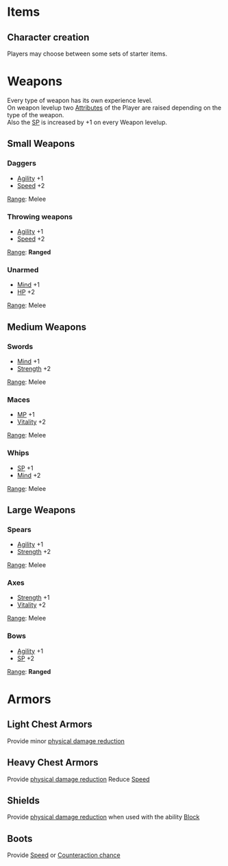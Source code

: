 # Items

## Character creation

Players may choose between some sets of starter items.

# Weapons
Every type of weapon has its own experience level.  
On weapon levelup two [Attributes](attributes.md) of the Player are raised depending on the type of the weapon.  
Also the [SP](attributes.md#skill-points) is increased by +1 on every Weapon levelup.

## Small Weapons

### Daggers
* [Agility](attributes.md#agility) +1
* [Speed](attributes.md#speed) +2

[Range](battle_system.md#range): Melee

### Throwing weapons
* [Agility](attributes.md#agility) +1
* [Speed](attributes.md#speed) +2

[Range](battle_system.md#range): **Ranged**

### Unarmed
* [Mind](attributes.md#mind) +1
* [HP](attributes.md#hit-points) +2

[Range](battle_system.md#range): Melee

## Medium Weapons
### Swords
* [Mind](attributes.md#mind) +1
* [Strength](attributes.md#strength) +2

[Range](battle_system.md#range): Melee

### Maces
* [MP](attributes.md#magic-points) +1
* [Vitality](attributes.md#vitality) +2

[Range](battle_system.md#range): Melee

### Whips
* [SP](attributes.md#skill-points) +1
* [Mind](attributes.md#mind) +2

[Range](battle_system.md#range): Melee

## Large Weapons
### Spears
* [Agility](attributes.md#agility) +1
* [Strength](attributes.md#strength) +2

[Range](battle_system.md#range): Melee

### Axes
* [Strength](attributes.md#strength) +1
* [Vitality](attributes.md#vitality) +2

[Range](battle_system.md#range): Melee

### Bows
* [Agility](attributes.md#agility) +1
* [SP](attributes.md#skill-points) +2

[Range](battle_system.md#range): **Ranged**


# Armors

## Light Chest Armors
Provide minor [physical damage reduction](attributes.md#other-attributes)

## Heavy Chest Armors
Provide [physical damage reduction](attributes.md#other-attributes)
Reduce [Speed](attributes.md#speed)

## Shields
Provide [physical damage reduction](attributes.md#other-attributes) when used with the ability [Block](battle_system.md#abilities)

## Boots
Provide [Speed](attributes.md#speed) or [Counteraction chance](attributes.md#other-attributes)
